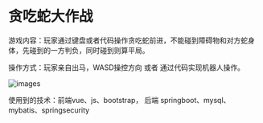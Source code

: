 # 贪吃蛇大作战

游戏内容：玩家通过键盘或者代码操作贪吃蛇前进，不能碰到障碍物和对方蛇身体，先碰到的一方判负，同时碰到则算平局。

操作方式：玩家亲自出马，WASD操控方向 或者 通过代码实现机器人操作。

![images](IMG/注册界面.png)

使用到的技术：前端vue、js、bootstrap， 后端 springboot、mysql、mybatis、springsecurity
